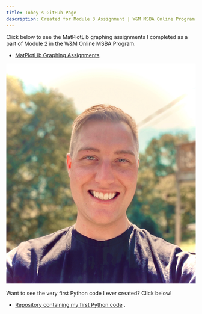 ```yaml
---
title: Tobey's GitHub Page
description: Created for Module 3 Assignment | W&M MSBA Online Program
---
```


Click below to see the MatPlotLib graphing assignments I completed as a part of Module 2 in the W&M Online MSBA Program.

- [MatPlotLib Graphing Assignments](/just_for_fun)

![My Profile Picture](/pics/profile-pic.jpg)

Want to see the very first Python code I ever created? Click below!
- [Repository containing my first Python code](https://github.com/yebot10/Sample)
.
